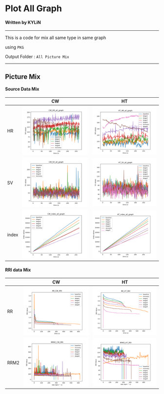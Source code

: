 # Plot All Graph
#### Written by KYLiN

---

This is a code for mix all same type in same graph 

using `PKG`

Output Folder : `All Picture Mix`

---
## Picture Mix
#### Source Data Mix
|       | CW                                                                           | HT                                                                           |
| ----- | ---------------------------------------------------------------------------- | ---------------------------------------------------------------------------- |
| HR    | ![](/src/All%20Picture%20Mix/Source%20Folder/CW/CW_HR_all_graph_diff.png)    | ![](/src/All%20Picture%20Mix/Source%20Folder/HT/HT_HR_all_graph_diff.png)    |
| SV    | ![](/src/All%20Picture%20Mix/Source%20Folder/CW/CW_SV_all_graph_diff.png)    | ![](/src/All%20Picture%20Mix/Source%20Folder/HT/HT_SV_all_graph_diff.png)    |
| index | ![](/src/All%20Picture%20Mix/Source%20Folder/CW/CW_index_all_graph_diff.png) | ![](/src/All%20Picture%20Mix/Source%20Folder/HT/HT_index_all_graph_diff.png) |

#### RRI data Mix
|      | CW                                                                  | HT                                                                  |
| ---- | ------------------------------------------------------------------- | ------------------------------------------------------------------- |
| RR   | ![](/src/All%20Picture%20Mix/RR%20All%20Graph/RR_CW_RRI_diff.png)   | ![](/src/All%20Picture%20Mix/RR%20All%20Graph/RR_HT_RRI_diff.png)   |
| RRM2 | ![](/src/All%20Picture%20Mix/RR%20All%20Graph/RRM2_CW_RRI_diff.png) | ![](/src/All%20Picture%20Mix/RR%20All%20Graph/RRM2_HT_RRI_diff.png) |